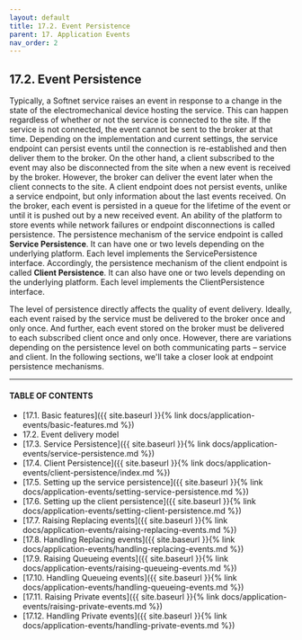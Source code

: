 ```yaml
---
layout: default
title: 17.2. Event Persistence
parent: 17. Application Events
nav_order: 2
---
```


## 17.2. Event Persistence

Typically, a Softnet service raises an event in response to a change in the state of the electromechanical device hosting the service. This can happen regardless of whether or not the service is connected to the site. If the service is not connected, the event cannot be sent to the broker at that time. Depending on the implementation and current settings, the service endpoint can persist events until the connection is re-established and then deliver them to the broker. On the other hand, a client subscribed to the event may also be disconnected from the site when a new event is received by the broker. However, the broker can deliver the event later when the client connects to the site. A client endpoint does not persist events, unlike a service endpoint, but only information about the last events received. On the broker, each event is persisted in a queue for the lifetime of the event or until it is pushed out by a new received event. An ability of the platform to store events while network failures or endpoint disconnections is called persistence. The persistence mechanism of the service endpoint is called **Service Persistence**. It can have one or two levels depending on the underlying platform. Each level implements the <span class="datatype">ServicePersistence</span> interface. Accordingly, the persistence mechanism of the client endpoint is called **Client Persistence**. It can also have one or two levels depending on the underlying platform.  Each level implements the <span class="datatype">ClientPersistence</span> interface.  

The level of persistence directly affects the quality of event delivery. Ideally, each event raised by the service must be delivered to the broker once and only once. And further, each event stored on the broker must be delivered to each subscribed client once and only once. However, there are variations depending on the persistence level on both communicating parts – service and client. In the following sections, we'll take a closer look at endpoint persistence mechanisms.

---
#### TABLE OF CONTENTS
* [17.1. Basic features]({{ site.baseurl }}{% link docs/application-events/basic-features.md %})
* 17.2. Event delivery model
* [17.3. Service Persistence]({{ site.baseurl }}{% link docs/application-events/service-persistence.md %})
* [17.4. Client Persistence]({{ site.baseurl }}{% link docs/application-events/client-persistence/index.md %})
* [17.5. Setting up the service persistence]({{ site.baseurl }}{% link docs/application-events/setting-service-persistence.md %})
* [17.6. Setting up the client persistence]({{ site.baseurl }}{% link docs/application-events/setting-client-persistence.md %})
* [17.7. Raising Replacing events]({{ site.baseurl }}{% link docs/application-events/raising-replacing-events.md %})
* [17.8. Handling Replacing events]({{ site.baseurl }}{% link docs/application-events/handling-replacing-events.md %})
* [17.9. Raising Queueing events]({{ site.baseurl }}{% link docs/application-events/raising-queueing-events.md %})
* [17.10. Handling Queueing events]({{ site.baseurl }}{% link docs/application-events/handling-queueing-events.md %})
* [17.11. Raising Private events]({{ site.baseurl }}{% link docs/application-events/raising-private-events.md %})
* [17.12. Handling Private events]({{ site.baseurl }}{% link docs/application-events/handling-private-events.md %})